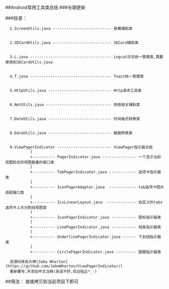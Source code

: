 
##Android常用工具类总结
###长期更新



         
###目录：
   
      1.ScreenUtils.java -------------------------- 屏幕辅助类 

       
      2.SDCardUtils.java -------------------------- SDCard辅助类
      

      3.L.java ------------------------------------ Logcat日志统一管理类,需要使用到SDCardUtils.java
      

      4.T.java ------------------------------------ Toast统一管理类

    
      5.HttpUtils.java ---------------------------- Http请求工具类


      6.NetUtils.java ----------------------------- 网络相关辅助类

     
      7.DateUtils.java ---------------------------- 时间格式转换类
      
      
      8.DataUtils.java ---------------------------- 数据转换类


      9.ViewPagerIndicator ------------------------ ViewPager指示器总结
	           | 
	           +---------- PagerIndicator.java --------------- 一个显示当前视图和总的视图数量的接口类   
	           |   
               +---------- TabPagerIndicator.java ------------ 选项卡指示器类    
               |
               +---------- IconPagerAdapter.java  ------------ tab选项卡图片适配接口类 
               |
               +---------- IcsLinearLayout.java  ------------- 自定义的tabs选项卡上方分割线视图类  
               |
               +---------- IconPagerIndicator.java ----------- 图标指示器类
               |
               +---------- LinePagerIndicator.java ----------- 线条指示器类  
               |
               +---------- UnderlinePagerIndicator.java ------ 下划线指示器类
               |
               +---------- CirclePagerIndicator.java --------- 圆圈指示器类            
    
      该源码来自大神[Jake Wharton](https://github.com/JakeWharton/ViewPagerIndicator/)
      重新覆写,并添加中文注释(英语不好,欢迎指正*_-)








##用法：
    直接拷贝到当前项目下即可